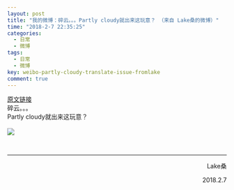 ```yaml
---
layout: post
title: "我的微博：碎云。。。Partly cloudy就出来这玩意？ （来自 Lake桑的微博）"
time: "2018-2-7 22:35:25"
categories:
  - 日常
  - 微博
tags:
  - 日常
  - 微博
key: weibo-partly-cloudy-translate-issue-fromlake
comment: true
---
```

<a href="https://m.weibo.cn/status/4204865351078658">原文链接</a><br>
碎云。。。
<br />
Partly cloudy就出来这玩意？ ​
<br>
<br><img src="https://wx4.sinaimg.cn/large/005PbynJly1fo8385qezyj31kw16ohdz.jpg">
<!--more-->
<br>
<hr>
<p style="text-align:right;">Lake桑</p>
<p style="text-align:right;">2018.2.7</p>